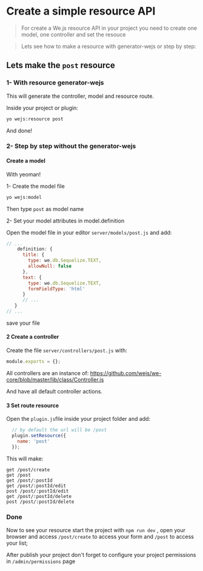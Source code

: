 # Create a simple resource API

> For create a We.js resource API in your project you need to create one model, one controller and set the resouce

> Lets see how to make a resource with generator-wejs or step by step:

## Lets make the `post` resource

### 1- With resource generator-wejs

This will generate the controller, model and resource route.

Inside your project or plugin:
```sh
yo wejs:resource post
```

And done!

### 2- Step by step without the generator-wejs

#### Create a model

With yeoman!

1- Create the model file
```sh
yo wejs:model
```
Then type `post` as model name

2- Set your model attributes in model.definition

Open the model file in your editor `server/models/post.js` and add:

```js
// ...
    definition: {
      title: {
        type: we.db.Sequelize.TEXT,
        allowNull: false
      },
      text: {
        type: we.db.Sequelize.TEXT,
        formFieldType: 'html'
      }
      // ...
   }
// ...
```

save your file

#### 2 Create a controller

Create the file `server/controllers/post.js` with:

```js 
module.exports = {};
```

All controllers are an instance of: https://github.com/wejs/we-core/blob/master/lib/class/Controller.js

And have all default controller actions.

#### 3 Set route resource

Open the `plugin.js`file inside your project folder and add:

```js
  // by default the url will be /post
  plugin.setResource({
    name: 'post'
  });
```

This will make:

```
get /post/create
get /post
get /post/:postId
get /post/:postId/edit
post /post/:postId/edit
get /post/:postId/delete
post /post/:postId/delete
```

### Done 

Now to see your resource start the project with `npm run dev` , open your browser and access `/post/create` to access your form and `/post` to access your list;

After publish your project don't forget to configure your project permissions in `/admin/permissions` page



